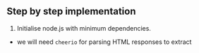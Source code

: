 ## Step by step implementation

1. Initialise node.js with minimum dependencies.
  - we will need `cheerio` for parsing HTML responses to extract <title> tags and email addresses from the response body.
2. Add test files based on test challenge
  - no brackets
  - basic square brackets
  - multiple urls
  - nested brackets
  - irregular brackets
  - escape characters
  - duplicates (If we encounter an url multiple times during parsing, it should be ignored after the first time.)
3. Add `index.js` to abstract the input/output logic from the actual url parsing
  - Check for bad script calling and non existing bracket content
4. Add `url-parser.js`
  - 1st implement very basic check for content with brackets + added tests
  - add extract url logic which returns only the last url
  - add duplicate check
